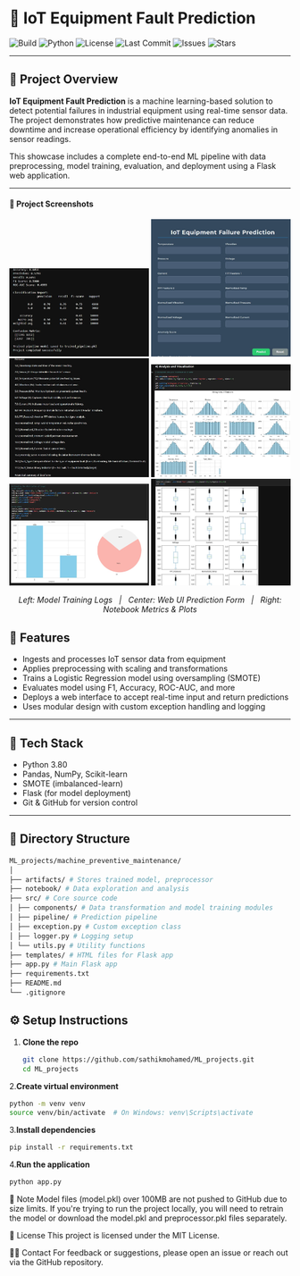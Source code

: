 # 🔧 IoT Equipment Fault Prediction

![Build](https://img.shields.io/badge/build-passing-brightgreen)
![Python](https://img.shields.io/badge/python-3.80-blue)
![License](https://img.shields.io/badge/license-MIT-green.svg)
![Last Commit](https://img.shields.io/github/last-commit/sathikmohamed/ML_projects)
![Issues](https://img.shields.io/github/issues/sathikmohamed/ML_projects)
![Stars](https://img.shields.io/github/stars/sathikmohamed/ML_projects?style=social)

---

## 📌 Project Overview

**IoT Equipment Fault Prediction** is a machine learning-based solution to detect potential failures in industrial equipment using real-time sensor data. The project demonstrates how predictive maintenance can reduce downtime and increase operational efficiency by identifying anomalies in sensor readings.

This showcase includes a complete end-to-end ML pipeline with data preprocessing, model training, evaluation, and deployment using a Flask web application.

---

#### 📸 Project Screenshots
<p align="center">
  <img src="../assets/iot/modelaccuracy.jpg" alt="Model Training Logs" width="250"/>
  <img src="../assets/iot/webui.jpg" alt="Web UI Prediction Form" width="250"/>
  <img src="../assets/iot/columnsname.jpg" alt="Jupyter Notebook Output" width="250"/>
  <img src="../assets/iot/plots1.jpg" alt="Jupyter Notebook Output - Plots" width="250"/>
  <img src="../assets/iot/plots2.jpg" alt="Jupyter Notebook Output - Plots" width="250"/>
  <img src="../assets/iot/plots3.jpg" alt="Jupyter Notebook Output - Plots" width="250"/>
</p>
<p align="center">
  <em>Left: Model Training Logs &nbsp; | &nbsp; Center: Web UI Prediction Form &nbsp; | &nbsp; Right: Notebook Metrics & Plots</em>
</p>


## 🚀 Features

- Ingests and processes IoT sensor data from equipment
- Applies preprocessing with scaling and transformations
- Trains a Logistic Regression model using oversampling (SMOTE)
- Evaluates model using F1, Accuracy, ROC-AUC, and more
- Deploys a web interface to accept real-time input and return predictions
- Uses modular design with custom exception handling and logging

---

## 🧠 Tech Stack

- Python 3.80
- Pandas, NumPy, Scikit-learn
- SMOTE (imbalanced-learn)
- Flask (for model deployment)
- Git & GitHub for version control

---

## 📁 Directory Structure
 ```bash
ML_projects/machine_preventive_maintenance/
│
├── artifacts/ # Stores trained model, preprocessor
├── notebook/ # Data exploration and analysis
├── src/ # Core source code
│ ├── components/ # Data transformation and model training modules
│ ├── pipeline/ # Prediction pipeline
│ ├── exception.py # Custom exception class
│ ├── logger.py # Logging setup
│ └── utils.py # Utility functions
├── templates/ # HTML files for Flask app
├── app.py # Main Flask app
├── requirements.txt
├── README.md
└── .gitignore
 ```


## ⚙️ Setup Instructions

1. **Clone the repo**

   ```bash
   git clone https://github.com/sathikmohamed/ML_projects.git
   cd ML_projects
    ```
   
2.**Create virtual environment**

```bash
python -m venv venv
source venv/bin/activate  # On Windows: venv\Scripts\activate
```
3.**Install dependencies**

```bash
pip install -r requirements.txt
```

4.**Run the application**
```bash
python app.py
```
📌 Note
Model files (model.pkl) over 100MB are not pushed to GitHub due to size limits. If you're trying to run the project locally, you will need to retrain the model or download the model.pkl and preprocessor.pkl files separately.

📜 License
This project is licensed under the MIT License.

🙋‍♂️ Contact
For feedback or suggestions, please open an issue or reach out via the GitHub repository.
